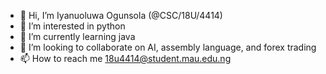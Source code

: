 - 👋 Hi, I’m Iyanuoluwa Ogunsola (@CSC/18U/4414)
- 👀 I’m interested in python
- 🌱 I’m currently learning java
- 💞️ I’m looking to collaborate on AI, assembly language, and forex trading
- 📫 How to reach me 18u4414@student.mau.edu.ng
